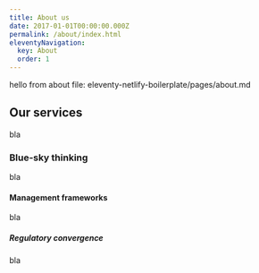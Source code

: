```yaml
---
title: About us
date: 2017-01-01T00:00:00.000Z
permalink: /about/index.html
eleventyNavigation:
  key: About
  order: 1
---
```

hello from about file: eleventy-netlify-boilerplate/pages/about.md

## Our services
bla
### Blue-sky thinking
bla
#### Management frameworks
bla
##### Regulatory convergence
bla

